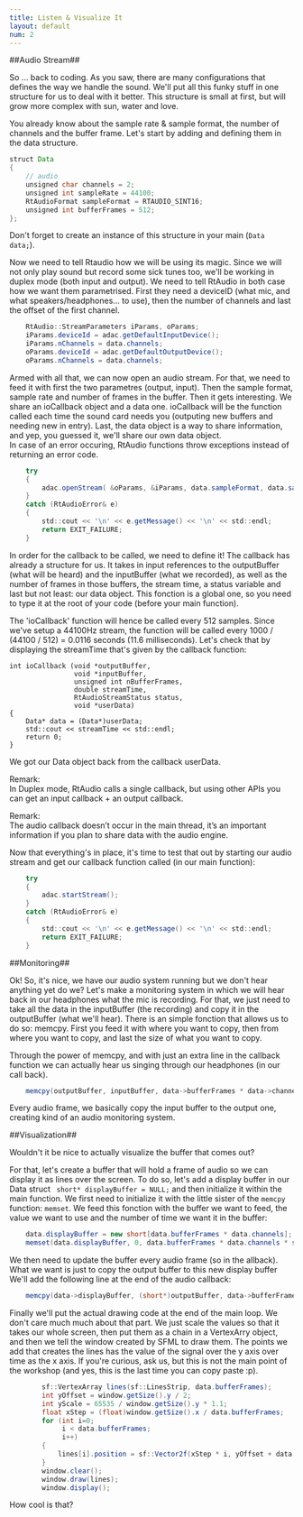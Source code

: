 ```yaml
---
title: Listen & Visualize It
layout: default
num: 2
---
```


##Audio Stream##

So ... back to coding. As you saw, there are many configurations that defines the way we handle the sound. We'll put all this funky stuff in one structure for us to deal with it better. This structure is small at first, but will grow more complex with sun, water and love.

You already know about the sample rate & sample format, the number of channels and the buffer frame. Let's start by adding and defining them in the data structure.

```java
struct Data
{
    // audio
    unsigned char channels = 2;
    unsigned int sampleRate = 44100;
    RtAudioFormat sampleFormat = RTAUDIO_SINT16;    
    unsigned int bufferFrames = 512;
};
```

Don't forget to create an instance of this structure in your main (`Data data;`).

Now we need to tell Rtaudio how we will be using its magic. Since we will not only play sound but record some sick tunes too, we'll be working in duplex mode (both input and output). We need to tell RtAudio in both case how we want them parametrised. First they need a deviceID (what mic, and what speakers/headphones... to use), then the number of channels and last the offset of the first channel.

```java
	RtAudio::StreamParameters iParams, oParams;
	iParams.deviceId = adac.getDefaultInputDevice();
	iParams.nChannels = data.channels;
	oParams.deviceId = adac.getDefaultOutputDevice();
	oParams.nChannels = data.channels;
```

Armed with all that, we can now open an audio stream. For that, we need to feed it with first the two parametres (output, input). Then the sample format, sample rate and number of frames in the buffer. Then it gets interesting. We share an ioCallback object and a data one. ioCallback will be the function called each time the sound card needs you (outputing new buffers and needing new in entry). Last, the data object is a way to share information, and yep, you guessed it, we'll share our own data object.  
In case of an error occuring, RtAudio functions throw exceptions instead of returning an error code.

```java
	try
	{
		adac.openStream( &oParams, &iParams, data.sampleFormat, data.sampleRate, &data.bufferFrames, &ioCallback, (void*)&data);
	}
	catch (RtAudioError& e)
	{
		std::cout << '\n' << e.getMessage() << '\n' << std::endl;
		return EXIT_FAILURE;
	}
```

In order for the callback to be called, we need to define it! The callback has already a structure for us. It takes in input references to the outputBuffer (what will be heard) and the inputBuffer (what we recorded), as well as the number of frames in those buffers, the stream time, a status variable and last but not least: our data object. This fonction is a global one, so you need to type it at the root of your code (before your main function).

The 'ioCallback' function will hence be called every 512 samples. Since we've setup a 44100Hz stream, the function will be called every 1000 / (44100 / 512) = 0.0116 seconds (11.6 milliseconds). Let's check that by displaying the streamTime that's given by the callback function:

```
int ioCallback (void *outputBuffer,
                void *inputBuffer,
                unsigned int nBufferFrames,
                double streamTime,
                RtAudioStreamStatus status,
                void *userData)
{
    Data* data = (Data*)userData;
    std::cout << streamTime << std::endl;
    return 0;
}
```

We got our Data object back from the callback userData.

Remark:  
In Duplex mode, RtAudio calls a single callback, but using other APIs you can get an input callback + an output callback.

Remark:   
The audio callback doesn’t occur in the main thread, it’s an important information if you plan to share data with the audio engine.

Now that everything's in place, it's time to test that out by starting our audio stream and get our callback function called (in our main function):

```java
	try
	{
		adac.startStream();
	}
	catch (RtAudioError& e)
	{
		std::cout << '\n' << e.getMessage() << '\n' << std::endl;
		return EXIT_FAILURE;
	}
```

##Monitoring##

Ok! So, it's nice, we have our audio system running but we don't hear anything yet do we? Let's make a monitoring system in which we will hear back in our headphones what the mic is recording. For that, we just need to take all the data in the inputBuffer (the recording) and copy it in the outputBuffer (what we'll hear). There is an simple fonction that allows us to do so: memcpy. First you feed it with where you want to copy, then from where you want to copy, and last the size of what you want to copy.

Through the power of memcpy, and with just an extra line in the callback function we can actually hear us singing through our headphones (in our call back).

```java
    memcpy(outputBuffer, inputBuffer, data->bufferFrames * data->channels * sizeof(short));
```

Every audio frame, we basically copy the input buffer to the output one, creating kind of an audio monitoring system.

##Visualization##

Wouldn't it be nice to actually visualize the buffer that comes out? 

For that, let's create a buffer that will hold a frame of audio so we can display it as lines over the screen.
To do so, let's add a display buffer in our Data struct ` short* displayBuffer = NULL;` and then initialize it within the main function. We first need to initialize it with the little sister of the `memcpy` function: `memset`. We feed this fonction with the buffer we want to feed, the value we want to use and the number of time we want it in the buffer:

```java
    data.displayBuffer = new short[data.bufferFrames * data.channels];
    memset(data.displayBuffer, 0, data.bufferFrames * data.channels * sizeof(short));
```

We then need to update the buffer every audio frame (so in the allback). What we want is just to copy the output buffer to this new display buffer 
We'll add the following line at the end of the audio callback:

```java
    memcpy(data->displayBuffer, (short*)outputBuffer, data->bufferFrames * data->channels * sizeof(short));
```

Finally we'll put the actual drawing code at the end of the main loop. We don't care much much about that part. We just scale the values so that it takes our whole screen, then put them as a chain in a VertexArry object, and then we tell the window created by SFML to draw them. The points we add that creates the lines has the value of the signal over the y axis over time as the x axis. If you're curious, ask us, but this is not the main point of the workshop (and yes, this is the last time you can copy paste :p).

```java
        sf::VertexArray lines(sf::LinesStrip, data.bufferFrames);
        int yOffset = window.getSize().y / 2;
        int yScale = 65535 / window.getSize().y * 1.1;
        float xStep = (float)window.getSize().x / data.bufferFrames;
        for (int i=0;
             i < data.bufferFrames;
             i++)
        {
            lines[i].position = sf::Vector2f(xStep * i, yOffset + data.displayBuffer[i*2] / yScale);
        }
        window.clear();
        window.draw(lines);
        window.display();
```

How cool is that?

